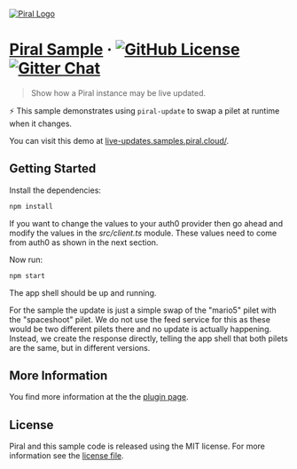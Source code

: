 [![Piral Logo](https://github.com/smapiot/piral/raw/develop/docs/assets/logo.png)](https://piral.io)

# [Piral Sample](https://piral.io) &middot; [![GitHub License](https://img.shields.io/badge/license-MIT-blue.svg)](https://github.com/smapiot/piral/blob/main/LICENSE) [![Gitter Chat](https://badges.gitter.im/gitterHQ/gitter.png)](https://gitter.im/piral-io/community)

> Show how a Piral instance may be live updated.

:zap: This sample demonstrates using `piral-update` to swap a pilet at runtime when it changes.

You can visit this demo at [live-updates.samples.piral.cloud/](https://live-updates.samples.piral.cloud/).

## Getting Started

Install the dependencies:

```sh
npm install
```

If you want to change the values to your auth0 provider then go ahead and modify the values in the *src/client.ts* module. These values need to come from auth0 as shown in the next section.

Now run:

```sh
npm start
```

The app shell should be up and running.

For the sample the update is just a simple swap of the "mario5" pilet with the "spaceshoot" pilet. We do not use the feed service for this as these would be two different pilets there and no update is actually happening. Instead, we create the response directly, telling the app shell that both pilets are the same, but in different versions.

## More Information

You find more information at the the [plugin page](https://docs.piral.io/plugins/piral-update).

## License

Piral and this sample code is released using the MIT license. For more information see the [license file](./LICENSE).
